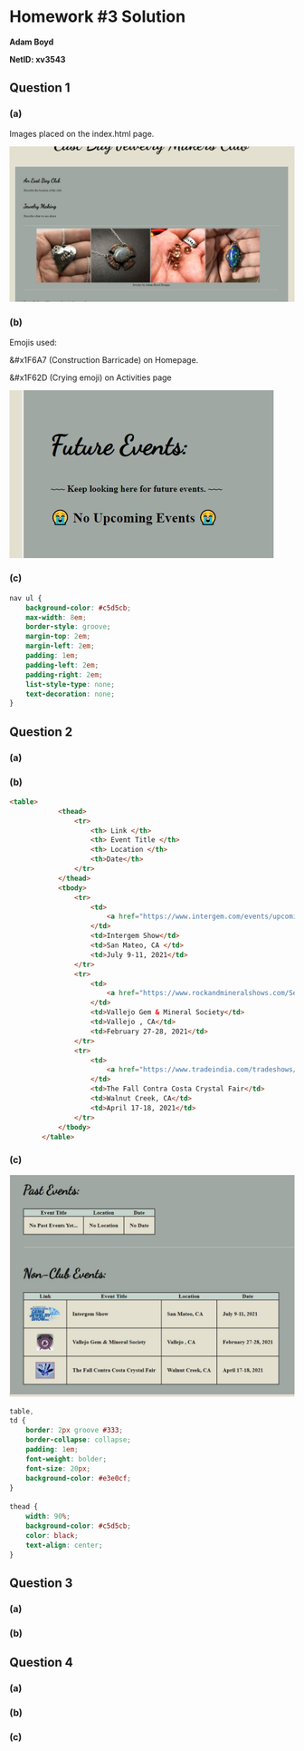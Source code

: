 # Homework #3 Solution

**Adam Boyd**

**NetID: xv3543**

## Question 1

### (a)

Images placed on the index.html page.

![Image for question 1a](/images/hw31a.JPG)

### (b)

Emojis used:

&#x1F6A7 (Construction Barricade) on Homepage.

&#x1F62D (Crying emoji) on Activities page

![Image for question 1b](/images/hw31b.JPG)

### (c)

```css
nav ul {
    background-color: #c5d5cb;
    max-width: 8em;
    border-style: groove;
    margin-top: 2em;
    margin-left: 2em;
    padding: 1em;
    padding-left: 2em;
    padding-right: 2em;
    list-style-type: none;
    text-decoration: none;
}
```

## Question 2

### (a)

### (b)

```HTML
<table>
            <thead>
                <tr>
                    <th> Link </th>
                    <th> Event Title </th>
                    <th> Location </th>
                    <th>Date</th>
                </tr>
            </thead>
            <tbody>
                <tr>
                    <td>
                        <a href="https://www.intergem.com/events/upcoming-shows/san-mateo-ca-july-9-11-2021"><img class="tiny center" src="images/IntergemShow.png" alt="Intergem Show Logo"></a>
                    </td>
                    <td>Intergem Show</td>
                    <td>San Mateo, CA </td>
                    <td>July 9-11, 2021</td>
                </tr>
                <tr>
                    <td>
                        <a href="https://www.rockandmineralshows.com/Search/ListingDetails/vallejo-gem-mineral-society/384/false/false"><img class="tiny center" src="images/RockandMineralShows.jpg" alt="Rock and Mineral Shows Logo"></a>
                    </td>
                    <td>Vallejo Gem & Mineral Society</td>
                    <td>Vallejo , CA</td>
                    <td>February 27-28, 2021</td>
                </tr>
                <tr>
                    <td>
                        <a href="https://www.tradeindia.com/tradeshows/92078/the-fall-contra-costa-crystal-fair-2021.html"><img class="tiny center" src="images/CrystalFair.jpg" alt="Crystal Fair Logo"></a>
                    </td>
                    <td>The Fall Contra Costa Crystal Fair</td>
                    <td>Walnut Creek, CA</td>
                    <td>April 17-18, 2021</td>
                </tr>
            </tbody>
        </table>
```

### (c)

![Image for question 2c](/images/hw32c.JPG)

```css
table,
td {
    border: 2px groove #333;
    border-collapse: collapse;
    padding: 1em;
    font-weight: bolder;
    font-size: 20px;
    background-color: #e3e0cf;
}

thead {
    width: 90%;
    background-color: #c5d5cb;
    color: black;
    text-align: center;
}
```

## Question 3

### (a)



### (b)



## Question 4

### (a)



### (b)



### (c)

